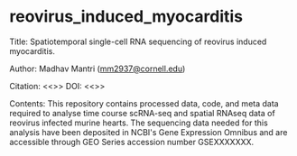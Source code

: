 # reovirus_induced_myocarditis

Title: Spatiotemporal single-cell RNA sequencing of reovirus induced myocarditis.

Author: Madhav Mantri (mm2937@cornell.edu)

Citation: <<>>
DOI: <<>>

Contents: This repository contains processed data, code, and meta data required to analyse time course scRNA-seq and spatial RNAseq data of reovirus infected murine hearts. The sequencing data needed for this analysis have been deposited in NCBI's Gene Expression Omnibus and are accessible through GEO Series accession number GSEXXXXXXX.
